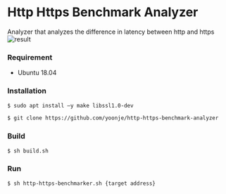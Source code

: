 # Http Https Benchmark Analyzer
Analyzer that analyzes the difference in latency between http and https
![result](https://user-images.githubusercontent.com/38535571/83666107-5e949880-a607-11ea-980e-c50d48ebc9fc.PNG)

### Requirement
* Ubuntu 18.04

### Installation
```sh
$ sudo apt install –y make libssl1.0-dev
```
```sh
$ git clone https://github.com/yoonje/http-https-benchmark-analyzer
```

### Build
```sh
$ sh build.sh
```

### Run
```sh
$ sh http-https-benchmarker.sh {target address}
```
